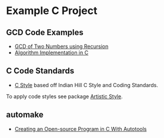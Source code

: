 # Example C Project

## GCD Code Examples

* [GCD of Two Numbers using Recursion](http://www.programiz.com/c-programming/examples/hcf-recursion)
* [Algorithm Implementation in C](http://scanftree.com/programs/c/)

## C Code Standards

* [C Style](https://www.doc.ic.ac.uk/lab/cplus/cstyle.html) based off Indian Hill C Style and Coding Standards.

To apply code styles see package [Artistic Style](http://astyle.sourceforge.net/).

## automake

* [Creating an Open-source Program in C With
Autotools](http://blog.fourthbit.com/2013/06/18/creating-an-open-source-program-in-c-with-autotools-part-1-of-2)

